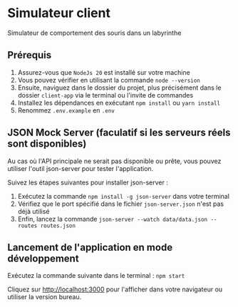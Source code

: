 # Simulateur client

Simulateur de comportement des souris dans un labyrinthe

## Prérequis

1. Assurez-vous que `NodeJs 20` est installé sur votre machine
2. Vous pouvez vérifier en utilisant la commande `node --version`
3. Ensuite, naviguez dans le dossier du projet, plus précisément dans le dossier `client-app` via le terminal ou l'invite de commandes
4. Installez les dépendances en exécutant `npm install` ou `yarn install`
5. Renommez `.env.example` en `.env`

## JSON Mock Server (faculatif si les serveurs réels sont disponibles)

Au cas où l'API principale ne serait pas disponible ou prête, vous pouvez utiliser l'outil json-server pour tester l'application.

Suivez les étapes suivantes pour installer json-server :

1. Exécutez la commande `npm install -g json-server` dans votre terminal
2. Vérifiez que le port spécifié dans le fichier `json-server.json` n'est pas déjà utilisé
3. Enfin, lancez la commande `json-server --watch data/data.json --routes routes.json`

## Lancement de l'application en mode développement

Exécutez la commande suivante dans le terminal : `npm start`

Cliquez sur [http://localhost:3000](http://localhost:3000) pour l'afficher dans votre navigateur ou utiliser la version bureau.
